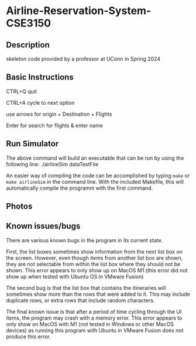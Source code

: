 # Airline-Reservation-System-CSE3150

## Description

skeleton code provided by a professor at UConn in Spring 2024
## Basic Instructions
CTRL+Q quit

CTRL+A cycle to next option

use arrows for origin + Destination + Flights

Enter for search for flights & enter name

## Run Simulator

The above command will build an executable that can be run by using the following line: ./airlineSim dataTestFile

An easier way of compiling the code can be accomplished by typing `make` or `make airlineSim` in the command line. With the included Makefile, this will automatically compile the programm with the first command.


## Photos


## Known issues/bugs

There are various known bugs in the program in its current state. 

First, the list boxes sometimes show information from the next list box on the screen. However, even though items from another list box are shown, they are not selectable from within the list box where they should not be shown.
    This error appears to only show up on MacOS M1 (this error did not show up when tested with Ubuntu OS in VMware Fusion)

The second bug is that the list box that contains the itineraries will sometimes show more than the rows that were added to it. This may include duplicate rows, or extra rows that include random characters.

The final known issue is that after a period of time cycling through the UI items, the program may crash with a memory error. This error appears to only show on MacOS with M1 (not tested in Windows or other MacOS devices) as running this program with Ubuntu in VMware Fusion does not produce this error.